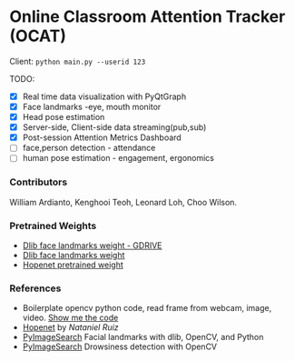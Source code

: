 # Online Classroom Attention Tracker (OCAT)

Client:
`python main.py --userid 123`

TODO:

- [x] Real time data visualization with PyQtGraph
- [x] Face landmarks -eye, mouth monitor
- [x] Head pose estimation
- [x] Server-side, Client-side data streaming(pub,sub)
- [x] Post-session Attention Metrics Dashboard
- [ ] face,person detection - attendance
- [ ] human pose estimation - engagement, ergonomics

### Contributors
William Ardianto, Kenghooi Teoh, Leonard Loh, Choo Wilson.

### Pretrained Weights
- [Dlib face landmarks weight - GDRIVE](https://drive.google.com/file/d/1o-lotnZJcSCuHixTI9ponYNXjBmbMggt/view?usp=sharing)
- [Dlib face landmarks weight](https://github.com/AKSHAYUBHAT/TensorFace/blob/master/openface/models/dlib/shape_predictor_68_face_landmarks.dat)
- [Hopenet pretrained weight](https://drive.google.com/open?id=1m25PrSE7g9D2q2XJVMR6IA7RaCvWSzCR)

### References

- Boilerplate opencv python code, read frame from webcam, image, video. [Show me the code](https://github.com/yptheangel/opencv-starter-pack/tree/master/python/basic)
- [Hopenet](https://github.com/natanielruiz/deep-head-pose) by *Nataniel Ruiz*
- [PyImageSearch](https://www.pyimagesearch.com/2017/04/03/facial-landmarks-dlib-opencv-python/) Facial landmarks with dlib, OpenCV, and Python
- [PyImageSearch](https://www.pyimagesearch.com/2017/05/08/drowsiness-detection-opencv/) Drowsiness detection with OpenCV 



